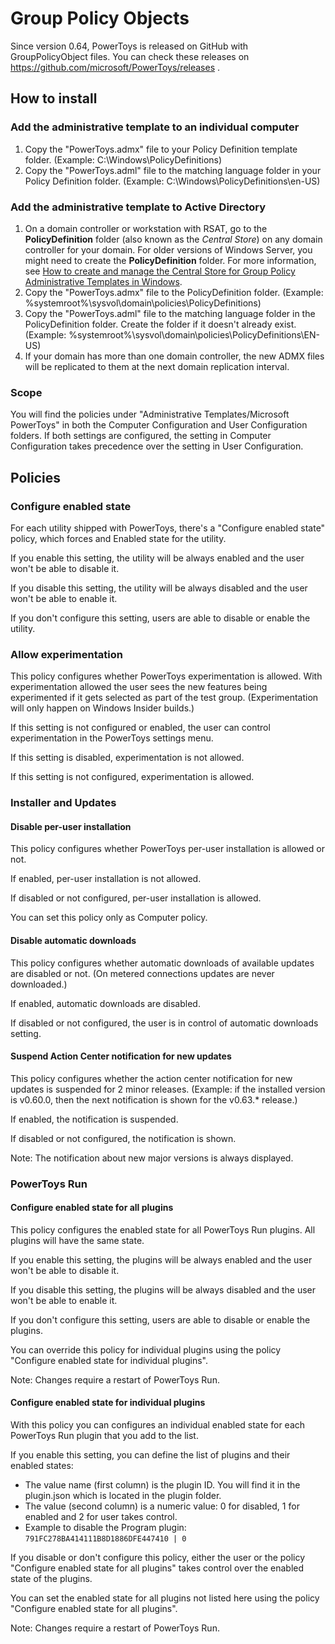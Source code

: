 # Group Policy Objects

Since version 0.64, PowerToys is released on GitHub with GroupPolicyObject files. You can check these releases on https://github.com/microsoft/PowerToys/releases .

## How to install

### Add the administrative template to an individual computer

1. Copy the "PowerToys.admx" file to your Policy Definition template folder. (Example: C:\Windows\PolicyDefinitions)
2. Copy the "PowerToys.adml" file to the matching language folder in your Policy Definition folder. (Example: C:\Windows\PolicyDefinitions\en-US)

### Add the administrative template to Active Directory

1. On a domain controller or workstation with RSAT, go to the **PolicyDefinition** folder (also known as the *Central Store*) on any domain controller for your domain. For older versions of Windows Server, you might need to create the **PolicyDefinition** folder. For more information, see [How to create and manage the Central Store for Group Policy Administrative Templates in Windows](https://support.microsoft.com/help/3087759/how-to-create-and-manage-the-central-store-for-group-policy-administra).
2. Copy the "PowerToys.admx" file to the PolicyDefinition folder. (Example: %systemroot%\sysvol\domain\policies\PolicyDefinitions)
3. Copy the "PowerToys.adml" file to the matching language folder in the PolicyDefinition folder. Create the folder if it doesn't already exist. (Example: %systemroot%\sysvol\domain\policies\PolicyDefinitions\EN-US)
4. If your domain has more than one domain controller, the new ADMX files will be replicated to them at the next domain replication interval.

### Scope

You will find the policies under "Administrative Templates/Microsoft PowerToys" in both the Computer Configuration and User Configuration folders. If both settings are configured, the setting in Computer Configuration takes precedence over the setting in User Configuration.

## Policies

### Configure enabled state

For each utility shipped with PowerToys, there's a "Configure enabled state" policy, which forces and Enabled state for the utility.

If you enable this setting, the utility will be always enabled and the user won't be able to disable it.

If you disable this setting, the utility will be always disabled and the user won't be able to enable it.

If you don't configure this setting, users are able to disable or enable the utility.

### Allow experimentation

This policy configures whether PowerToys experimentation is allowed. With experimentation allowed the user sees the new features being experimented if it gets selected as part of the test group. (Experimentation will only happen on Windows Insider builds.)

If this setting is not configured or enabled, the user can control experimentation in the PowerToys settings menu.

If this setting is disabled, experimentation is not allowed.

If this setting is not configured, experimentation is allowed.

### Installer and Updates

#### Disable per-user installation

This policy configures whether PowerToys per-user installation is allowed or not.

If enabled, per-user installation is not allowed.

If disabled or not configured, per-user installation is allowed.

You can set this policy only as Computer policy.
#### Disable automatic downloads

This policy configures whether automatic downloads of available updates are disabled or not. (On metered connections updates are never downloaded.)

If enabled, automatic downloads are disabled.

If disabled or not configured, the user is in control of automatic downloads setting.

#### Suspend Action Center notification for new updates

This policy configures whether the action center notification for new updates is suspended for 2 minor releases. (Example: if the installed version is v0.60.0, then the next notification is shown for the v0.63.* release.)

If enabled, the notification is suspended.

If disabled or not configured, the notification is shown.

Note: The notification about new major versions is always displayed.

<!-- This policy is implemented for later usage (PT v1.0 and later) and therefore inactive. (To make it working please update `src/runner/UpdateUtils.cpp`)
#### Disable automatic update checks

This policy allows you to disable automatic update checks running in the background. (The manual check in PT Settings is not affected by this policy.)

If enabled, the automatic update checks are disabled.

If disabled or not configured, the automatic update checks are enabled.
-->

### PowerToys Run

#### Configure enabled state for all plugins

This policy configures the enabled state for all PowerToys Run plugins. All plugins will have the same state.

If you enable this setting, the plugins will be always enabled and the user won't be able to disable it.

If you disable this setting, the plugins will be always disabled and the user won't be able to enable it.

If you don't configure this setting, users are able to disable or enable the plugins.

You can override this policy for individual plugins using the policy "Configure enabled state for individual plugins".

Note: Changes require a restart of PowerToys Run.

#### Configure enabled state for individual plugins

With this policy you can configures an individual enabled state for each PowerToys Run plugin that you add to the list.

If you enable this setting, you can define the list of plugins and their enabled states:
  - The value name (first column) is the plugin ID. You will find it in the plugin.json which is located in the plugin folder.
  - The value (second column) is a numeric value: 0 for disabled, 1 for enabled and 2 for user takes control.
  - Example to disable the Program plugin: `791FC278BA414111B8D1886DFE447410 | 0`

If you disable or don't configure this policy, either the user or the policy "Configure enabled state for all plugins" takes control over the enabled state of the plugins.

You can set the enabled state for all plugins not listed here using the policy "Configure enabled state for all plugins".

Note: Changes require a restart of PowerToys Run.
